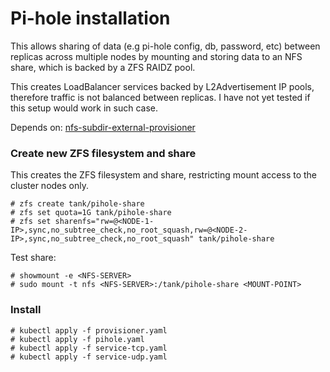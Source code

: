 # Pi-hole installation 

This allows sharing of data (e.g pi-hole config, db, password, etc) between replicas across multiple nodes by mounting and storing data to an NFS share, which is backed by a ZFS RAIDZ pool. 

This creates LoadBalancer services backed by L2Advertisement IP pools, therefore traffic is not balanced between replicas. I have not yet tested if this setup would work in such case.

Depends on: [nfs-subdir-external-provisioner](https://github.com/kubernetes-sigs/nfs-subdir-external-provisioner)

### Create new ZFS filesystem and share
This creates the ZFS filesystem and share, restricting mount access to the cluster nodes only.

```
# zfs create tank/pihole-share
# zfs set quota=1G tank/pihole-share
# zfs set sharenfs="rw=@<NODE-1-IP>,sync,no_subtree_check,no_root_squash,rw=@<NODE-2-IP>,sync,no_subtree_check,no_root_squash" tank/pihole-share
```

Test share:

```
# showmount -e <NFS-SERVER>
# sudo mount -t nfs <NFS-SERVER>:/tank/pihole-share <MOUNT-POINT>
```

### Install

```
# kubectl apply -f provisioner.yaml
# kubectl apply -f pihole.yaml
# kubectl apply -f service-tcp.yaml
# kubectl apply -f service-udp.yaml
```
